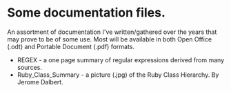 # Some documentation files.

An assortment of documentation I've written/gathered over the years that may
prove to be of some use. Most will be available in both Open Office (.odt) and
Portable Document (.pdf) formats.

* REGEX - a one page summary of regular expressions derived from many sources.
* Ruby_Class_Summary - a picture (.jpg) of the Ruby Class Hierarchy. By Jerome
Dalbert.

